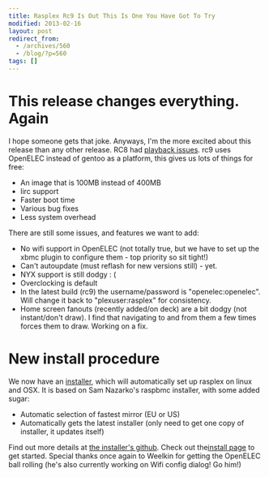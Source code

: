 ```yaml
---
title: Rasplex Rc9 Is Out This Is One You Have Got To Try
modified: 2013-02-16
layout: post
redirect_from:
  - /archives/560
  - /blog/?p=560
tags: []
---
```



This release changes everything. Again
======================================

I hope someone gets that joke. Anyways, I'm the more excited about this release than any other release. RC8 had [playback issues](https://trello.com/c/MCByIded). rc9 uses OpenELEC instead of gentoo as a platform, this gives us lots of things for free:

-   An image that is 100MB instead of 400MB
-   lirc support
-   Faster boot time
-   Various bug fixes
-   Less system overhead

There are still some issues, and features we want to add:

-   No wifi support in OpenELEC (not totally true, but we have to set up the xbmc plugin to configure them - top priority so sit tight!)
-   Can't autoupdate (must reflash for new versions still) - yet.
-   NYX support is still dodgy : (
-   Overclocking is default
-   In the latest build (rc9) the username/password is "openelec:openelec". Will change it back to "plexuser:rasplex" for consistency.
-   Home screen fanouts (recently added/on deck) are a bit dodgy (not instant/don't draw). I find that navigating to and from them a few times forces them to draw. Working on a fix.

New install procedure
=====================

We now have an [installer](https://raw.github.com/dalehamel/rasplex-installer/master/getrasplex.py), which will automatically set up rasplex on linux and OSX. It is based on Sam Nazarko's raspbmc installer, with some added sugar:

-   Automatic selection of fastest mirror (EU or US)
-   Automatically gets the latest installer (only need to get one copy of installer, it updates itself)

Find out more details at [the installer's github](https://github.com/dalehamel/rasplex-installer). Check out the[install page](http://blog.srvthe.net/get-rasplex "Get rasplex") to get started. Special thanks once again to Weelkin for getting the OpenELEC ball rolling (he's also currently working on Wifi config dialog! Go him!)
